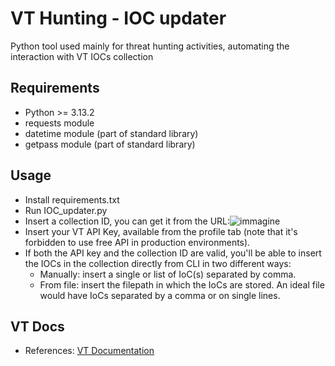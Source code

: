 # VT Hunting - IOC updater
Python tool used mainly for threat hunting activities, automating the interaction with VT IOCs collection

## Requirements
- Python >= 3.13.2
- requests module
- datetime module (part of standard library)
- getpass module (part of standard library)

## Usage
- Install requirements.txt
- Run IOC_updater.py
- Insert a collection ID, you can get it from the URL:![immagine](https://github.com/user-attachments/assets/83d4f78a-9f8b-47a7-a66e-da6040cec669)
- Insert your VT API Key, available from the profile tab (note that it's forbidden to use free API in production environments).
- If both the API key and the collection ID are valid, you'll be able to insert the IOCs in the collection directly from CLI in two different ways:
  - Manually: insert a single or list of IoC(s) separated by comma.
  - From file: insert the filepath in which the IoCs are stored. An ideal file would have IoCs separated by a comma or on single lines.

## VT Docs
- References: [VT Documentation](https://docs.virustotal.com/reference)
